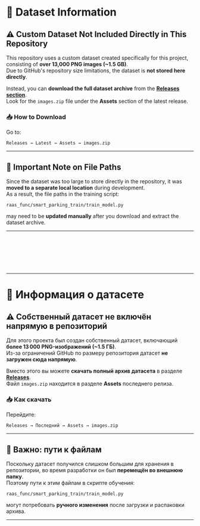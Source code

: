 # 📂 Dataset Information

## ⚠️ Custom Dataset Not Included Directly in This Repository

This repository uses a custom dataset created specifically for this project, consisting of **over 13,000 PNG images (~1.5 GB)**.  
Due to GitHub's repository size limitations, the dataset is **not stored here directly**.

Instead, you can **download the full dataset archive** from the **[Releases section](https://github.com/TheAndreyZakharov/Russian-Automotive-Assistance-System/releases)**.  
Look for the `images.zip` file under the **Assets** section of the latest release.

### 📥 How to Download
Go to:

```
Releases → Latest → Assets → images.zip
```

---

## 🔧 Important Note on File Paths

Since the dataset was too large to store directly in the repository, it was **moved to a separate local location** during development.  
As a result, the file paths in the training script:

```
raas_func/smart_parking_train/train_model.py
```

may need to be **updated manually** after you download and extract the dataset archive.

---  

<br><br><br><br><br>

---

# 📂 Информация о датасете

## ⚠️ Собственный датасет не включён напрямую в репозиторий

Для этого проекта был создан собственный датасет, включающий **более 13 000 PNG-изображений (~1.5 ГБ)**.  
Из-за ограничений GitHub по размеру репозитория датасет **не загружен сюда напрямую**.

Вместо этого вы можете **скачать полный архив датасета** в разделе **[Releases](https://github.com/TheAndreyZakharov/Russian-Automotive-Assistance-System/releases)**.  
Файл `images.zip` находится в разделе **Assets** последнего релиза.

### 📥 Как скачать
Перейдите:

```
Releases → Последний → Assets → images.zip
```

---

## 🔧 Важно: пути к файлам

Поскольку датасет получился слишком большим для хранения в репозитории, во время разработки он был **перемещён во внешнюю папку**.  
Поэтому пути к этим файлам в скрипте обучения:

```
raas_func/smart_parking_train/train_model.py
```

могут потребовать **ручного изменения** после загрузки и распаковки архива.

---
